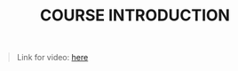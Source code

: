 <h1 align="center">COURSE INTRODUCTION</h1>
    <br>

<blockquote>
    <p>
        Link for video: 
        <a href="https://www.youtube.com/watch?v=DNDdrH9qlgg&feature=emb_title"> here</a>
    </p>
</blockquote>